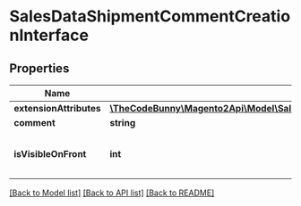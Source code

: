 # SalesDataShipmentCommentCreationInterface

## Properties
Name | Type | Description | Notes
------------ | ------------- | ------------- | -------------
**extensionAttributes** | [**\TheCodeBunny\Magento2Api\Model\SalesDataShipmentCommentCreationExtensionInterface**](SalesDataShipmentCommentCreationExtensionInterface.md) |  | [optional] 
**comment** | **string** | Comment. | 
**isVisibleOnFront** | **int** | Is-visible-on-storefront flag value. | 

[[Back to Model list]](../README.md#documentation-for-models) [[Back to API list]](../README.md#documentation-for-api-endpoints) [[Back to README]](../README.md)


